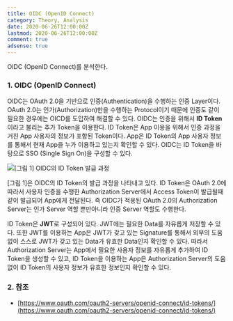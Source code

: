 ```yaml
---
title: OIDC (OpenID Connect)
category: Theory, Analysis
date: 2020-06-26T12:00:00Z
lastmod: 2020-06-26T12:00:00Z
comment: true
adsense: true
---
```


OIDC (OpenID Connect)를 분석한다.

### 1. OIDC (OpenID Connect)

OIDC는 OAuth 2.0을 기반으로 인증(Authentication)을 수행하는 인증 Layer이다. OAuth 2.0는 인가(Authorization)만을 수행하는 Protocol이기 때문에 인증도 같이 필요한 경우에는 OICD를 도입하여 해결할 수 있다. OIDC는 인증을 위해서 **ID Token**이라고 불리는 추가 Token을 이용한다. ID Token은 App 이용을 위해서 인증 과정을 거친 App 사용자의 정보가 포함된 Token이다. App은 ID Token의 App 사용자 정보를 통해서 현재 App을 누가 이용하고 있는지 확인할 수 있다. OIDC는 ID Token을 바탕으로 SSO (Single Sign On)을 구성할 수 있다.

![[그림 1] OIDC의 ID Token 발급 과정]({{site.baseurl}}/images/theory_analysis/OIDC/OIDC_ID_Token_Flow.PNG)

[그림 1]은 OIDC의 ID Token의 발급 과정을 나타내고 있다. ID Token은 OAuth 2.0에 따라서 사용자 인증을 수행한 Authorization Server에서 Access Token이 발급될때 같이 발급되어 App에게 전달된다. 즉 OIDC가 적용된 OAuth 2.0의 Authorization Server는 인가 Server 역할 뿐만아니라 인증 Server 역할도 수행한다.

ID Token은 **JWT**로 구성되어 있다. JWT에는 필요한 Data를 자유롭게 저장할 수 있다. 또한 JWT를 이용하는 App은 JWT가 갖고 있는 Signature를 통해서 외부의 도움없이 스스로 JWT가 갖고 있는 Data가 유효한 Data인지 확인할 수 있다. 따라서 Authorization Server는 App에서 필요한 사용자 정보를 자유롭게 추가하여 ID Token을 생성할 수 있고, ID Token을 이용하는 App은 Authorization Server의 도움없이 ID Token의 사용자 정보가 유효한 정보인지 확인할 수 있다.

### 2. 참조

* [https://www.oauth.com/oauth2-servers/openid-connect/id-tokens/](https://www.oauth.com/oauth2-servers/openid-connect/id-tokens/)
